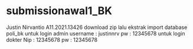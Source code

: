# submissionawal1_BK
Justin Nirvantio
A11.2021.13426
download zip lalu ekstrak
import database poli_bk
untuk login admin 
username : justinnrv
pw : 12345678
untuk login dokter
Nip : 12345678
pw : 12345678
